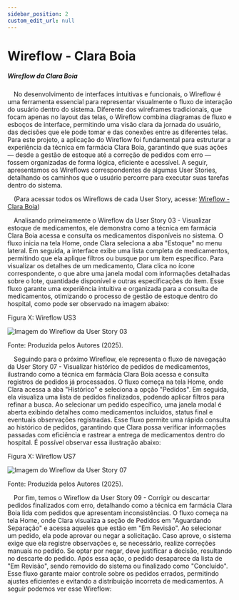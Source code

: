 ```yaml
---
sidebar_position: 2
custom_edit_url: null
---
```


# Wireflow - Clara Boia

##### Wireflow da Clara Boia

&emsp;No desenvolvimento de interfaces intuitivas e funcionais, o Wireflow é uma ferramenta essencial para representar visualmente o fluxo de interação do usuário dentro do sistema. Diferente dos wireframes tradicionais, que focam apenas no layout das telas, o Wireflow combina diagramas de fluxo e esboços de interface, permitindo uma visão clara da jornada do usuário, das decisões que ele pode tomar e das conexões entre as diferentes telas. Para este projeto, a aplicação do Wireflow foi fundamental para estruturar a experiência da técnica em farmácia Clara Boia, garantindo que suas ações — desde a gestão de estoque até a correção de pedidos com erro — fossem organizadas de forma lógica, eficiente e acessível. A seguir, apresentamos os Wireflows correspondentes de algumas User Stories, detalhando os caminhos que o usuário percorre para executar suas tarefas dentro do sistema. 

&emsp;(Para acessar todos os Wireflows de cada User Story, acesse: [Wireflow - Clara Boia](https://www.figma.com/design/gThbVne91wSJ4elePbQgQ4/Wireframa-NDC?node-id=42-6&p=f&t=oPwgzP6aKxsziKVa-0))

&emsp;Analisando primeiramente o Wireflow da User Story 03 - Visualizar estoque de medicamentos, ele demonstra como a técnica em farmácia Clara Boia acessa e consulta os medicamentos disponíveis no sistema. O fluxo inicia na tela Home, onde Clara seleciona a aba "Estoque" no menu lateral. Em seguida, a interface exibe uma lista completa de medicamentos, permitindo que ela aplique filtros ou busque por um item específico. Para visualizar os detalhes de um medicamento, Clara clica no ícone correspondente, o que abre uma janela modal com informações detalhadas sobre o lote, quantidade disponível e outras especificações do item. Esse fluxo garante uma experiência intuitiva e organizada para a consulta de medicamentos, otimizando o processo de gestão de estoque dentro do hospital, como pode ser observado na imagem abaixo:

<p style={{textAlign: 'center'}}>Figura X: Wireflow US3 </p>
<div style={{margin: 25}}>
    <div style={{textAlign: 'center'}}>
        <img src={require("../../../../../media/wireflow/wireflow3.png").default} style={{width: 800}} alt="Imagem do Wireflow da User Story 03" />
        <br />
    </div>
</div>
<p style={{textAlign: 'center'}}>Fonte: Produzida pelos Autores (2025). </p>


&emsp;Seguindo para o próximo Wireflow, ele representa o fluxo de navegação da User Story 07 - Visualizar histórico de pedidos de medicamentos, ilustrando como a técnica em farmácia Clara Boia acessa e consulta registros de pedidos já processados. O fluxo começa na tela Home, onde Clara acessa a aba "Histórico" e seleciona a opção "Pedidos". Em seguida, ela visualiza uma lista de pedidos finalizados, podendo aplicar filtros para refinar a busca. Ao selecionar um pedido específico, uma janela modal é aberta exibindo detalhes como medicamentos incluídos, status final e eventuais observações registradas. Esse fluxo permite uma rápida consulta ao histórico de pedidos, garantindo que Clara possa verificar informações passadas com eficiência e rastrear a entrega de medicamentos dentro do hospital. É possível observar essa ilustração abaixo:

<p style={{textAlign: 'center'}}>Figura X: Wireflow US7 </p>
<div style={{margin: 25}}>
    <div style={{textAlign: 'center'}}>
        <img src={require("../../../../../media/wireflow/wireflow7.png").default} style={{width: 800}} alt="Imagem do Wireflow da User Story 07" />
        <br />
    </div>
</div>
<p style={{textAlign: 'center'}}>Fonte: Produzida pelos Autores (2025). </p>


&emsp;Por fim, temos o Wireflow da User Story 09 - Corrigir ou descartar pedidos finalizados com erro, detalhando como a técnica em farmácia Clara Boia lida com pedidos que apresentam inconsistências. O fluxo começa na tela Home, onde Clara visualiza a seção de Pedidos em "Aguardando Separação" e acessa aqueles que estão em "Em Revisão". Ao selecionar um pedido, ela pode aprovar ou negar a solicitação. Caso aprove, o sistema exige que ela registre observações e, se necessário, realize correções manuais no pedido. Se optar por negar, deve justificar a decisão, resultando no descarte do pedido. Após essa ação, o pedido desaparece da lista de "Em Revisão", sendo removido do sistema ou finalizado como "Concluído". Esse fluxo garante maior controle sobre os pedidos errados, permitindo ajustes eficientes e evitando a distribuição incorreta de medicamentos. A seguir podemos ver esse Wireflow:

